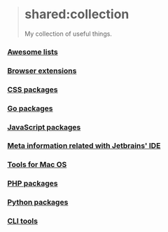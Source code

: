 > # shared:collection
>
> My collection of useful things.

### [Awesome lists](awesome)

### [Browser extensions](browser)

### [CSS packages](css)

### [Go packages](go)

### [JavaScript packages](javascript)

### [Meta information related with Jetbrains' IDE](jetbrains)

### [Tools for Mac OS](macos)

### [PHP packages](php)

### [Python packages](python)

### [CLI tools](terminal)
